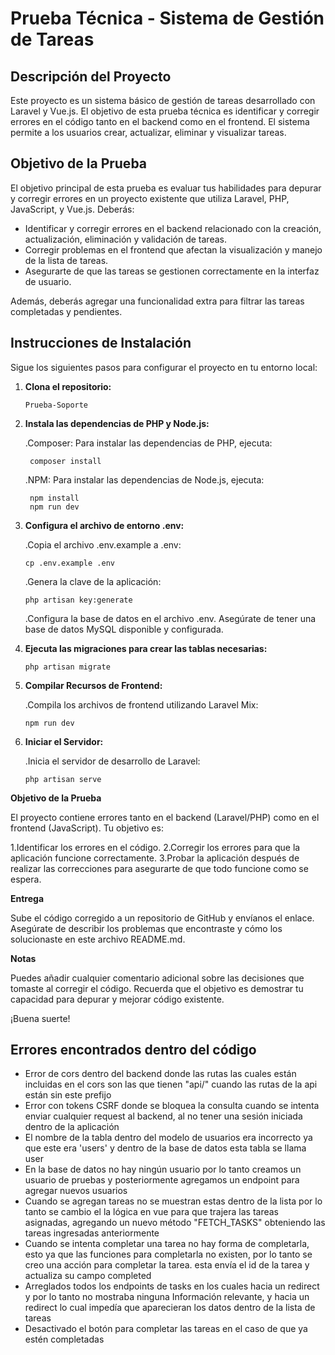# Prueba Técnica - Sistema de Gestión de Tareas

## Descripción del Proyecto

Este proyecto es un sistema básico de gestión de tareas desarrollado con Laravel y Vue.js. El objetivo de esta prueba técnica es identificar y corregir errores en el código tanto en el backend como en el frontend. El sistema permite a los usuarios crear, actualizar, eliminar y visualizar tareas.

## Objetivo de la Prueba

El objetivo principal de esta prueba es evaluar tus habilidades para depurar y corregir errores en un proyecto existente que utiliza Laravel, PHP, JavaScript, y Vue.js. Deberás:

- Identificar y corregir errores en el backend relacionado con la creación, actualización, eliminación y validación de tareas.
- Corregir problemas en el frontend que afectan la visualización y manejo de la lista de tareas.
- Asegurarte de que las tareas se gestionen correctamente en la interfaz de usuario.

Además, deberás agregar una funcionalidad extra para filtrar las tareas completadas y pendientes.

## Instrucciones de Instalación

Sigue los siguientes pasos para configurar el proyecto en tu entorno local:


1. **Clona el repositorio:**

       Prueba-Soporte
   
2. **Instala las dependencias de PHP y Node.js:**

   .Composer: Para instalar las dependencias de PHP, ejecuta:
   
        composer install

   .NPM: Para instalar las dependencias de Node.js, ejecuta:

        npm install
        npm run dev

3. **Configura el archivo de entorno .env:**

   .Copia el archivo .env.example a .env:

       cp .env.example .env
   
   .Genera la clave de la aplicación:

       php artisan key:generate
   
   .Configura la base de datos en el archivo .env. Asegúrate de tener una base de datos MySQL disponible y configurada.
   
4. **Ejecuta las migraciones para crear las tablas necesarias:**

       php artisan migrate

5. **Compilar Recursos de Frontend:**

   .Compila los archivos de frontend utilizando Laravel Mix:

       npm run dev

6. **Iniciar el Servidor:**

   .Inicia el servidor de desarrollo de Laravel:

       php artisan serve

       
**Objetivo de la Prueba**

El proyecto contiene errores tanto en el backend (Laravel/PHP) como en el frontend (JavaScript). Tu objetivo es:

 1.Identificar los errores en el código.
 2.Corregir los errores para que la aplicación funcione correctamente.
 3.Probar la aplicación después de realizar las correcciones para asegurarte de que todo funcione como se espera.
 
**Entrega**

Sube el código corregido a un repositorio de GitHub y envíanos el enlace. Asegúrate de describir los problemas que encontraste y cómo los solucionaste en este archivo README.md.

**Notas**

Puedes añadir cualquier comentario adicional sobre las decisiones que tomaste al corregir el código.
Recuerda que el objetivo es demostrar tu capacidad para depurar y mejorar código existente.

¡Buena suerte!
   
## Errores encontrados dentro del código
- Error de cors dentro del backend donde las rutas las cuales están incluidas en el cors son las que tienen "api/" cuando las rutas de la api están sin este prefijo
- Error con tokens CSRF donde se bloquea la consulta cuando se intenta enviar cualquier request al backend, al no tener una sesión iniciada dentro de la aplicación
- El nombre de la tabla dentro del modelo de usuarios era incorrecto ya que este era 'users' y dentro de la base de datos esta tabla se llama user
- En la base de datos no hay ningún usuario por lo tanto creamos un usuario de pruebas y posteriormente agregamos un endpoint para agregar nuevos usuarios
- Cuando se agregan tareas no se muestran estas dentro de la lista por lo tanto se cambio el la lógica en vue para que trajera las tareas asignadas, agregando un nuevo método "FETCH_TASKS" obteniendo las tareas ingresadas anteriormente
- Cuando se intenta completar una tarea no hay forma de completarla, esto ya que las funciones para completarla no existen, por lo tanto se creo una acción para completar la tarea. esta envía el id de la tarea y actualiza su campo completed
- Arreglados todos los endpoints de tasks en los cuales hacia un redirect y por lo tanto no mostraba ninguna Información relevante, y hacia un redirect lo cual impedía que aparecieran los datos dentro de la lista de tareas
- Desactivado el botón para completar las tareas en el caso de que ya estén completadas